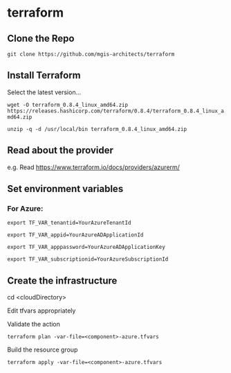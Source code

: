 # terraform

## Clone the Repo
`git clone https://github.com/mgis-architects/terraform`

## Install Terraform

Select the latest version...

`wget -O terraform_0.8.4_linux_amd64.zip https://releases.hashicorp.com/terraform/0.8.4/terraform_0.8.4_linux_amd64.zip`

`unzip -q -d /usr/local/bin terraform_0.8.4_linux_amd64.zip`

## Read about the provider

e.g. Read https://www.terraform.io/docs/providers/azurerm/

## Set environment variables
### For Azure:
`export TF_VAR_tenantid=YourAzureTenantId`

`export TF_VAR_appid=YourAzureADApplicationId`

`export TF_VAR_apppassword=YourAzureADApplicationKey`

`export TF_VAR_subscriptionid=YourAzureSubscriptionId`

## Create the infrastructure

cd &lt;cloudDirectory&gt;

Edit tfvars appropriately

Validate the action

`terraform plan -var-file=<component>-azure.tfvars`

Build the resource group

`terraform apply -var-file=<component>-azure.tfvars`


